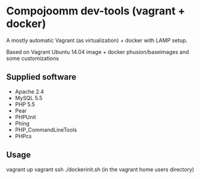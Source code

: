# Compojoomm dev-tools (vagrant + docker)
A mostly automatic Vagrant (as virtualization) + docker with LAMP setup.

Based on Vagrant Ubuntu 14.04 image + docker phusion/baseimages and some customizations

## Supplied software

* Apache 2.4
* MySQL 5.5
* PHP 5.5
* Pear
* PHPUnit
* Phing
* PHP_CommandLineTools
* PHPcs

## Usage

vagrant up
vagrant ssh
./dockerinit.sh (in the vagrant home users directory)



